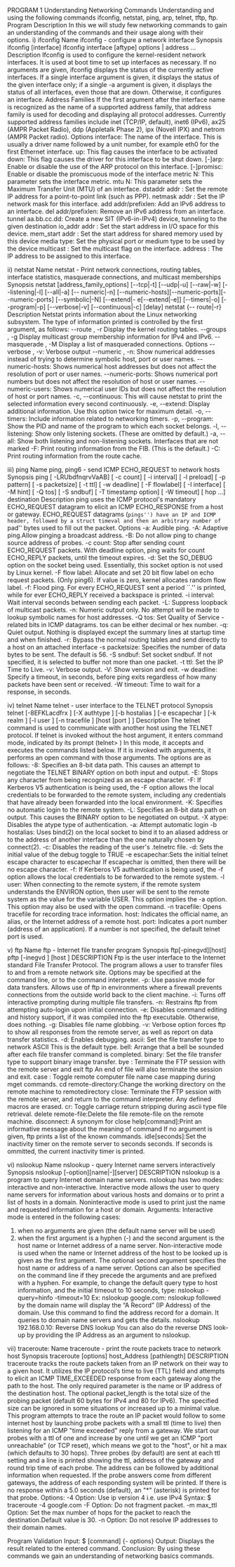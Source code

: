PROGRAM 1
Understanding Networking Commands 
Understanding and using the following commands ifconfig, netstat, ping, arp, telnet, tftp, ftp.
Program Description
In this we will study few networking commands to gain an understanding of the commands
and their usage along with their options.
i) ifconfig
Name
ifconfig - configure a network interface
Synopsis
ifconfig [interface]
ifconfig interface [aftype] options | address ...
Description
Ifconfig is used to configure the kernel-resident network interfaces. It is used at boot time to
set up interfaces as necessary.
If no arguments are given, ifconfig displays the status of the currently active interfaces. If a
single interface argument is given, it displays the status of the given interface only; if a single
-a argument is given, it displays the status of all interfaces, even those that are down.
Otherwise, it configures an interface.
Address Families
If the first argument after the interface name is recognized as the name of a supported address
family, that address family is used for decoding and displaying all protocol addresses.
Currently supported address families include inet (TCP/IP, default), inet6 (IPv6), ax25
(AMPR Packet Radio), ddp (Appletalk Phase 2), ipx (Novell IPX) and netrom (AMPR
Packet radio).
Options
interface: The name of the interface. This is usually a driver name followed by a unit
number, for example eth0 for the first Ethernet interface.
up: This flag causes the interface to be activated
down: This flag causes the driver for this interface to be shut down.
[-]arp: Enable or disable the use of the ARP protocol on this interface.
[-]promisc: Enable or disable the promiscuous mode of the interface
metric N: This parameter sets the interface metric.
mtu N: This parameter sets the Maximum Transfer Unit (MTU) of an
interface.
dstaddr addr : Set the remote IP address for a point-to-point link (such as PPP).
netmask addr : Set the IP network mask for this interface.
add addr/prefixlen: Add an IPv6 address to an interface.
del addr/prefixlen: Remove an IPv6 address from an interface.
tunnel aa.bb.cc.dd: Create a new SIT (IPv6-in-IPv4) device, tunneling to the given
destination
io_addr addr : Set the start address in I/O space for this device.
mem_start addr : Set the start address for shared memory used by this device
media type: Set the physical port or medium type to be used by the device
multicast : Set the multicast flag on the interface.
address : The IP address to be assigned to this interface.

ii) netstat
Name
netstat - Print network connections, routing tables, interface statistics, masquerade
connections, and multicast memberships
Synopsis
netstat [address_family_options] [--tcp|-t] [--udp|-u] [--raw|-w] [--listening|-l] [--all|-a] [--
numeric|-n] [--numeric-hosts][--numeric-ports][--numeric-ports] [--symbolic|-N] [--extend|-
e[--extend|-e]] [--timers|-o] [--program|-p] [--verbose|-v] [--continuous|-c] [delay] netstat {--
route|-r}
Description
Netstat prints information about the Linux networking subsystem. The type of information
printed is controlled by the first argument, as follows:
--route , -r
Display the kernel routing tables.
--groups , -g
Display multicast group membership information for IPv4 and IPv6.
--masquerade , -M
Display a list of masqueraded connections.
Options
--verbose , -v: Verbose output
--numeric , -n: Show numerical addresses instead of trying to determine symbolic
host, port or user names.
--numeric-hosts: Shows numerical host addresses but does not affect the resolution of
port or user names.
--numeric-ports: Shows numerical port numbers but does not affect the resolution of
host or user names.
--numeric-users: Shows numerical user IDs but does not affect the resolution of host or
port names.
-c, --continuous: This will cause netstat to print the selected information every second
continuously.
-e, --extend: Display additional information. Use this option twice for maximum
detail.
-o, --timers: Include information related to networking timers.
-p, --program: Show the PID and name of the program to which each socket belongs.
-l, --listening: Show only listening sockets. (These are omitted by default.)
-a, --all: Show both listening and non-listening sockets. Interfaces that are not
marked
-F: Print routing information from the FIB. (This is the default.)
-C: Print routing information from the route cache.

iii) ping
Name
ping, ping6 - send ICMP ECHO_REQUEST to network hosts
Synopsis
ping [ -LRUbdfnqrvVaAB] [ -c count] [ -i interval] [ -l preload] [ -p pattern] [ -s packetsize]
[ -t ttl] [ -w deadline] [ -F flowlabel] [ -I interface] [ -M hint] [ -Q tos] [ -S sndbuf] [ -T
timestamp option] [ -W timeout] [ hop ...] destination
Description
ping uses the ICMP protocol's mandatory ECHO_REQUEST datagram to elicit an ICMP
ECHO_RESPONSE from a host or gateway. ECHO_REQUEST datagrams (``pings'') have
an IP and ICMP header, followed by a struct timeval and then an arbitrary number of ``pad''
bytes used to fill out the packet.
Options
-a: Audible ping.
-A: Adaptive ping.Allow pinging a broadcast address.
-B: Do not allow ping to change source address of probes.
-c count: Stop after sending count ECHO_REQUEST packets. With deadline option,
ping waits for count ECHO_REPLY packets, until the timeout expires.
-d: Set the SO_DEBUG option on the socket being used. Essentially, this socket
option is not used by Linux kernel.
-F flow label: Allocate and set 20 bit flow label on echo request packets. (Only ping6). If
value is zero, kernel allocates random flow label.
-f: Flood ping. For every ECHO_REQUEST sent a period ``.'' is printed, while
for ever ECHO_REPLY received a backspace is printed.
-i interval: Wait interval seconds between sending each packet.
-L: Suppress loopback of multicast packets.
-n: Numeric output only. No attempt will be made to lookup symbolic names for
host addresses.
-Q tos: Set Quality of Service -related bits in ICMP datagrams. tos can be either
decimal or hex number.
-q: Quiet output. Nothing is displayed except the summary lines at startup time
and when finished.
-r: Bypass the normal routing tables and send directly to a host on an attached
interface
-s packetsize: Specifies the number of data bytes to be sent. The default is 56.
-S sndbuf: Set socket sndbuf. If not specified, it is selected to buffer not more than one
packet.
-t ttl: Set the IP Time to Live.
-v: Verbose output.
-V: Show version and exit.
-w deadline: Specify a timeout, in seconds, before ping exits regardless of how many
packets have been sent or received.
-W timeout: Time to wait for a response, in seconds.

iv) telnet
Name
telnet - user interface to the TELNET protocol
Synopsis
telnet [-8EFKLacdfrx ] [-X authtype ] [-b hostalias ] [-e escapechar ] [-k realm ] [-l user ] [-n
tracefile ] [host [port ] ]
Description
The telnet command is used to communicate with another host using the TELNET protocol.
If telnet is invoked without the host argument, it enters command mode, indicated by its
prompt (telnet> ) In this mode, it accepts and executes the commands listed below. If it is
invoked with arguments, it performs an open command with those arguments.
The options are as follows:
-8: Specifies an 8-bit data path. This causes an attempt to negotiate the TELNET
BINARY option on both input and output.
-E: Stops any character from being recognized as an escape character.
-F: If Kerberos V5 authentication is being used, the -F option allows the local
credentials to be forwarded to the remote system, including any credentials
that have already been forwarded into the local environment.
-K: Specifies no automatic login to the remote system.
-L: Specifies an 8-bit data path on output. This causes the BINARY option to be
negotiated on output.
-X atype: Disables the atype type of authentication.
-a: Attempt automatic login
-b hostalias: Uses bind(2) on the local socket to bind it to an aliased address or to the
address of another interface than the one naturally chosen by connect(2).
-c: Disables the reading of the user's .telnetrc file.
-d: Sets the initial value of the debug toggle to TRUE
-e escapechar:Sets the initial telnet escape character to escapechar If escapechar is omitted,
then there will be no escape character.
-f: If Kerberos V5 authentication is being used, the -f option allows the local
credentials to be forwarded to the remote system.
-l user: When connecting to the remote system, if the remote system understands the
ENVIRON option, then user will be sent to the remote system as the value for
the variable USER. This option implies the -a option. This option may also be
used with the open command.
-n tracefile: Opens tracefile for recording trace information.
host: Indicates the official name, an alias, or the Internet address of a remote host.
port: Indicates a port number (address of an application). If a number is not specified, the
default telnet port is used.

v) ftp
Name
ftp - Internet file transfer program
Synopsis
ftp[-pinegvd][host]
pftp [-inegvd ] [host ]
DESCRIPTION
Ftp is the user interface to the Internet standard File Transfer Protocol. The program allows a
user to transfer files to and from a remote network site.
Options may be specified at the command line, or to the command interpreter.
-p: Use passive mode for data transfers. Allows use of ftp in environments where
a firewall prevents connections from the outside world back to the client
machine.
-i: Turns off interactive prompting during multiple file transfers.
-n: Restrains ftp from attempting auto-login upon initial connection.
-e: Disables command editing and history support, if it was compiled into the ftp
executable. Otherwise, does nothing.
-g: Disables file name globbing.
-v: Verbose option forces ftp to show all responses from the remote server, as
well as report on data transfer statistics.
-d: Enables debugging.
ascii: Set the file transfer type to network ASCII This is the default type.
bell: Arrange that a bell be sounded after each file transfer command is completed.
binary: Set the file transfer type to support binary image transfer.
bye : Terminate the FTP session with the remote server and exit ftp An end of file
will also terminate the session and exit.
case : Toggle remote computer file name case mapping during mget commands.
cd remote-directory:Change the working directory on the remote machine to remotedirectory
close: Terminate the FTP session with the remote server, and return to the command
interpreter. Any defined macros are erased.
cr: Toggle carriage return stripping during ascii type file retrieval.
delete remote-file:Delete the file remote-file on the remote machine.
disconnect: A synonym for close
help[command]:Print an informative message about the meaning of command If no
argument is given, ftp prints a list of the known commands.
idle[seconds]:Set the inactivity timer on the remote server to seconds seconds. If seconds is
ommitted, the current inactivity timer is printed.

vi) nslookup
Name
nslookup - query Internet name servers interactively
Synopsis
nslookup [-option][name|-][server]
DESCRIPTION
nslookup is a program to query Internet domain name servers. nslookup has two modes:
interactive and non-interactive. Interactive mode allows the user to query name servers for
information about various hosts and domains or to print a list of hosts in a domain. Noninteractive mode is used to print just the name and requested information for a host or
domain.
Arguments:
Interactive mode is entered in the following cases:
1. when no arguments are given (the default name server will be used)
2. when the first argument is a hyphen (-) and the second argument is the host name or
Internet address of a name server.
Non-interactive mode is used when the name or Internet address of the host to be looked up is
given as the first argument. The optional second argument specifies the host name or address
of a name server.
Options can also be specified on the command line if they precede the arguments and are
prefixed with a hyphen. For example, to change the default query type to host information,
and the initial timeout to 10 seconds, type:
nslookup -query=hinfo -timeout=10
Ex: nslookup google.com:
nslookup followed by the domain name will display the “A Record” (IP Address) of the
domain. Use this command to find the address record for a domain. It queries to domain
name servers and gets the details.
nslookup 192.168.0.10: Reverse DNS lookup
You can also do the reverse DNS look-up by providing the IP Address as an argument to
nslookup.

vii) traceroute:
Name
traceroute - print the route packets trace to network host
Synopsis
traceroute [options] host_Address [pathlength]
DESCRIPTION
traceroute tracks the route packets taken from an IP network on their way to a given host. It
utilizes the IP protocol’s time to live (TTL) field and attempts to elicit an ICMP
TIME_EXCEEDED response from each gateway along the path to the host.
The only required parameter is the name or IP address of the destination host. The optional
packet_length is the total size of the probing packet (default 60 bytes for IPv4 and 80 for
IPv6). The specified size can be ignored in some situations or increased up to a minimal
value.
This program attempts to trace the route an IP packet would follow to some internet host by
launching probe packets with a small ttl (time to live) then listening for an ICMP "time
exceeded" reply from a gateway. We start our probes with a ttl of one and increase by one
until we get an ICMP "port unreachable" (or TCP reset), which means we got to the
"host", or hit a max (which defaults to 30 hops). Three probes (by default) are sent at each
ttl setting and a line is printed showing the ttl, address of the gateway and round trip time
of each probe. The address can be followed by additional information when requested. If
the probe answers come from different gateways, the address of each responding system will
be printed. If there is no response within a 5.0 seconds (default), an "*" (asterisk) is printed
for that probe.
Options:
-4 Option: Use ip version 4 i.e. use IPv4
Syntax:
$ traceroute -4 google.com
-F Option: Do not fragment packet.
-m max_ttl Option: Set the max number of hops for the packet to reach the
destination.Default value is 30.
-n Option: Do not resolve IP addresses to their domain names.

Program Validation
Input: $ [command] {- options}
Output: Displays the result related to the entered command.
Conclusion: By using these commands we gain an understanding of networking basics
commands.
